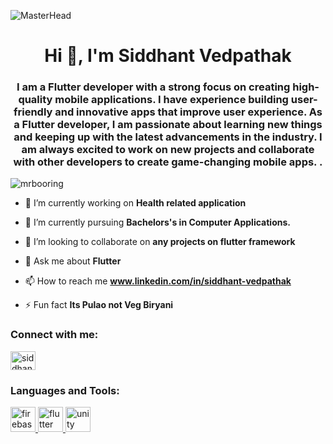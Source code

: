 ![MasterHead](https://mobiosolutions.com/wp-content/uploads/2020/07/Group-3.png)
<h1 align="center">Hi 👋, I'm Siddhant Vedpathak</h1>
<h3 align="center">I am a Flutter developer with a strong focus on creating high-quality mobile applications. I have experience building user-friendly and innovative apps that improve user experience. As a Flutter developer, I am passionate about learning new things and keeping up with the latest advancements in the industry. I am always excited to work on new projects and collaborate with other developers to create game-changing mobile apps. .</h3>
<img_align="right" alt="Coding" width="400" src="https://media.tenor.com/-Fbyl7vqHiYAAAAj/goma-cat.gif">
<p align="left"> <img src="https://komarev.com/ghpvc/?username=mrbooring&label=Profile%20views&color=0e75b6&style=flat" alt="mrbooring" /> </p>

- 🔭 I’m currently working on **Health related application**

- 🌱 I’m currently pursuing **Bachelors's in Computer Applications.**

- 👯 I’m looking to collaborate on **any projects on flutter framework**

- 💬 Ask me about **Flutter**

- 📫 How to reach me **www.linkedin.com/in/siddhant-vedpathak**

- ⚡ Fun fact **Its Pulao not Veg Biryani**

<h3 align="left">Connect with me:</h3>
<p align="left">
<a href="https://linkedin.com/in/siddhant vedpathak" target="blank"><img align="center" src="https://raw.githubusercontent.com/rahuldkjain/github-profile-readme-generator/master/src/images/icons/Social/linked-in-alt.svg" alt="siddhant vedpathak" height="30" width="40" /></a>
</p>

<h3 align="left">Languages and Tools:</h3>
<p align="left"> <a href="https://firebase.google.com/" target="_blank" rel="noreferrer"> <img src="https://www.vectorlogo.zone/logos/firebase/firebase-icon.svg" alt="firebase" width="40" height="40"/> </a> <a href="https://flutter.dev" target="_blank" rel="noreferrer"> <img src="https://www.vectorlogo.zone/logos/flutterio/flutterio-icon.svg" alt="flutter" width="40" height="40"/> </a> <a href="https://unity.com/" target="_blank" rel="noreferrer"> <img src="https://www.vectorlogo.zone/logos/unity3d/unity3d-icon.svg" alt="unity" width="40" height="40"/> </a> </p>

